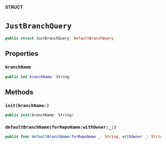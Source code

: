 **STRUCT**

# `JustBranchQuery`

```swift
public struct JustBranchQuery: DefaultBranchQuery
```

## Properties
### `branchName`

```swift
public let branchName: String
```

## Methods
### `init(branchName:)`

```swift
public init(branchName: String)
```

### `defaultBranchName(forRepoName:withOwner:_:)`

```swift
public func defaultBranchName(forRepoName _: String, withOwner _: String, _ completed: @escaping ((Result<String, Error>) -> Void))
```
